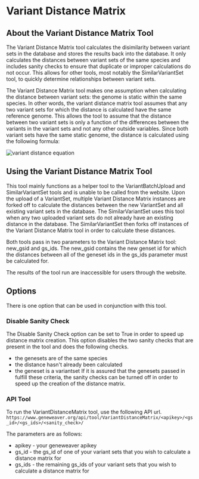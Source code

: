 **Variant Distance Matrix**
===============
About the Variant Distance Matrix Tool
--------------------------
The Variant Distance Matrix tool calculates the disimilarity between variant sets in the database and stores the results back into the database. It only calculates the distances between variant sets of the same species and includes sanity checks to ensure that duplicate or improper calculations do not occur. This allows for other tools, most notably the SimilarVariantSet tool, to quickly determine relationships between variant sets. 

The Variant Distance Matrix tool makes one assumption when calculating the distance between variant sets: the genome is static within the same species. In other words, the variant distance matrix tool assumes that any two variant sets for which the distance is calculated have the same reference genome. This allows the tool to assume that the distance between two variant sets is only a function of the differences between the variants in the variant sets and not any other outside variables. Since both variant sets have the same static genome, the distance is calculated using the following formula:

![variant distance equation](images/variant_distance_equation.png)

Using the Variant Distance Matrix Tool
--------------------------
This tool mainly functions as a helper tool to the VariantBatchUpload and SimilarVariantSet tools and is unable to be called from the website. Upon the upload of a VariantSet, multiple Variant Distance Matrix instances are forked off to calculate the distances between the new VariantSet and all existing variant sets in the database. The SimilarVariantSet uses this tool when any two uploaded variant sets do not already have an existing distance in the database. The SimilarVariantSet then forks off instances of the Variant Distance Matrix tool in order to calculate these distances.

Both tools pass in two parameters to the Variant Distance Matrix tool: new_gsid and gs_ids. The new_gsid contains the new genset id for which the distances between all of the geneset ids in the gs_ids parameter must be calculated for.

The results of the tool run are inaccessible for users through the website.

Options
-------
There is one option that can be used in conjunction with this tool.

### Disable Sanity Check
 The Disable Sanity Check option can be set to True in order to speed up distance matrix creation. This option disables the two sanity checks that are present in the tool and does the following checks.

  * the genesets are of the same species
  * the distance hasn't already been calculated
  * the geneset is a variantset
  If it is assured that the genesets passed in fulfill these criteria, the sanity checks can be turned off in order to speed up the creation of the distance matrix.

### API Tool

To run the VariantDistanceMatrix tool, use the following API url.
`https://www.geneweaver.org/api/tool/VariantDistanceMatrix/<apikey>/<gs_id>/<gs_ids>/<sanity_check>/`

The parameters are as follows:

* apikey - your geneweaver apikey 
* gs_id - the gs_id of one of your variant sets that you wish to calculate a distance matrix for 
* gs_ids - the remaining gs_ids of your variant sets that you wish to calculate a distance matrix for
